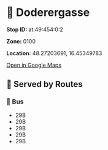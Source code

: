 # 🚉 Doderergasse


**Stop ID:** at:49:454:0:2

**Zone:** 0100

**Location:** 48.27203691, 16.45349783

[Open in Google Maps](https://www.google.com/maps?q=48.27203691,16.45349783)

## 🚆 Served by Routes

### 🚌 Bus
- 29B
- 29B
- 29B
- 29B
- 29B